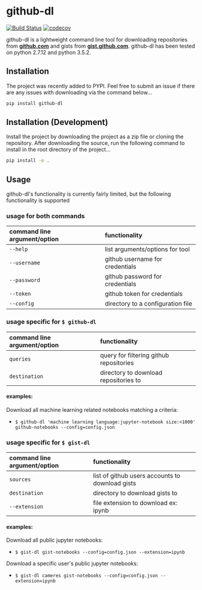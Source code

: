 # github-dl

[![Build Status](https://travis-ci.org/cameres/github-dl.svg?branch=master)](https://travis-ci.org/cameres/github-dl)
[![codecov](https://codecov.io/gh/cameres/github-dl/branch/master/graph/badge.svg)](https://codecov.io/gh/cameres/github-dl)

github-dl is a lightweight command line tool for downloading repositories from **[github.com](http://github.com)** and gists from **[gist.github.com](http://gist.github.com)**. github-dl has been tested on
python 2.7.12 and python 3.5.2.

## Installation
The project was recently added to PYPI. Feel free to submit an issue if there are any issues with downloading via the command below...

```bash
pip install github-dl
```

## Installation (Development)
Install the project by downloading the project as a zip file or cloning the repository. After downloading the source, run the following command to install in the root directory of the project...

```bash
pip install -e .
```

## Usage
github-dl's functionality is currently fairly limited, but the following functionality is supported

### usage for both commands
| command line argument/option | functionality |
| :------------- | :------------- |
| `--help` | list arguments/options for tool |
| `--username` | github username for credentials  |
| `--password` | github password for credentials |
| `--token` | github token for credentials |
| `--config` | directory to a configuration file |

### usage specific for `$ github-dl`

| command line argument/option | functionality |
| :------------- | :------------- |
| `queries` | query for filtering github repositories |
| `destination` | directory to download repositories to |

#### examples:

Download all machine learning related notebooks matching a criteria:
- `$ github-dl 'machine learning language:jupyter-notebook size:<1000' github-notebooks --config=config.json`


### usage specific for `$ gist-dl`

| command line argument/option | functionality |
| :------------- | :------------- |
| `sources` | list of github users accounts to download gists |
| `destination` | directory to download gists to |
| `--extension` | file extension to download ex: ipynb |

#### examples:

Download all public jupyter notebooks:
- `$ gist-dl gist-notebooks --config=config.json --extension=ipynb`

Download a specific user's public jupyter notebooks:
- `$ gist-dl cameres gist-notebooks --config=config.json --extension=ipynb`

